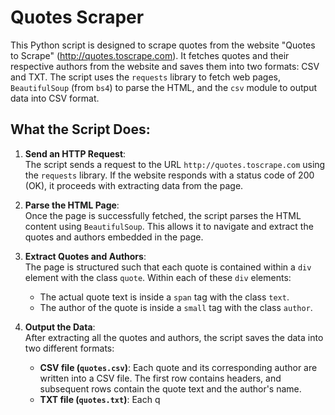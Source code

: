 # Quotes Scraper

This Python script is designed to scrape quotes from the website "Quotes to Scrape" (http://quotes.toscrape.com). It fetches quotes and their respective authors from the website and saves them into two formats: CSV and TXT. The script uses the `requests` library to fetch web pages, `BeautifulSoup` (from `bs4`) to parse the HTML, and the `csv` module to output data into CSV format.

## What the Script Does:

1. **Send an HTTP Request**:  
   The script sends a request to the URL `http://quotes.toscrape.com` using the `requests` library. If the website responds with a status code of 200 (OK), it proceeds with extracting data from the page.

2. **Parse the HTML Page**:  
   Once the page is successfully fetched, the script parses the HTML content using `BeautifulSoup`. This allows it to navigate and extract the quotes and authors embedded in the page.

3. **Extract Quotes and Authors**:  
   The page is structured such that each quote is contained within a `div` element with the class `quote`. Within each of these `div` elements:
   - The actual quote text is inside a `span` tag with the class `text`.
   - The author of the quote is inside a `small` tag with the class `author`.

4. **Output the Data**:  
   After extracting all the quotes and authors, the script saves the data into two different formats:
   - **CSV file (`quotes.csv`)**: Each quote and its corresponding author are written into a CSV file. The first row contains headers, and subsequent rows contain the quote text and the author's name.
   - **TXT file (`quotes.txt`)**: Each q
